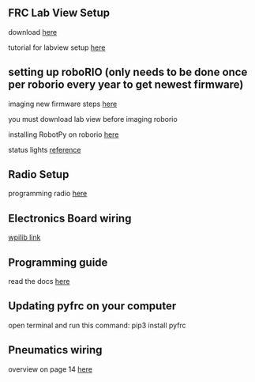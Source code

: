 ## FRC Lab View Setup
download [here](http://www.ni.com/download/first-robotics-software-2017/7904/en/)

tutorial for labview setup [here](https://wpilib.screenstepslive.com/s/currentCS/m/java/l/1027504-installing-the-frc-update-suite-all-languages)

## setting up roboRIO (only needs to be done once per roborio every year to get newest firmware)
imaging new firmware steps [here](https://wpilib.screenstepslive.com/s/currentCS/m/getting_started/l/1009233-imaging-your-roborio)

you must download lab view before imaging roborio

installing RobotPy on roborio [here](https://robotpy.readthedocs.io/en/stable/install/robot.html#install-robotpy)

status lights [reference](https://wpilib.screenstepslive.com/s/currentCS/m/cs_hardware/l/144972-status-light-quick-reference)

## Radio Setup
programming radio [here](https://wpilib.screenstepslive.com/s/currentCS/m/getting_started/l/144986-programming-your-radio)

## Electronics Board wiring
[wpilib link](https://wpilib.screenstepslive.com/s/currentCS/m/cs_hardware/l/144971-wiring-the-frc-control-system)

## Programming guide
read the docs [here](https://robotpy.readthedocs.io/en/stable/getting_started.html)

## Updating pyfrc on your computer
open terminal and run this command: pip3 install pyfrc

## Pneumatics wiring
overview on page 14 [here](https://firstfrc.blob.core.windows.net/frc2017/pneumatics-manual.pdf)
